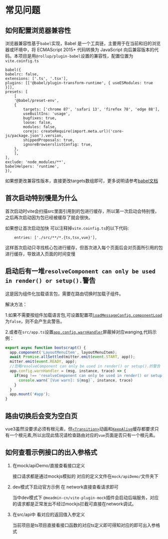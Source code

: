 <!--
 * @Author: yuntian001 yuntian001z@qq.com
 * @Date: 2022-10-08 11:51:03
 * @LastEditors: yuntian001 yuntian001z@qq.com
 * @LastEditTime: 2023-05-15 18:22:48
 * @FilePath: \meadmin-template-doc\other\question.md
 * @Description: 这是默认设置,请设置`customMade`, 打开koroFileHeader查看配置 进行设置: https://github.com/OBKoro1/koro1FileHeader/wiki/%E9%85%8D%E7%BD%AE
-->
# 常见问题

## 如何配置浏览器兼容性
浏览器兼容性基于`babel`实现，Babel 是一个工具链，主要用于在当前和旧的浏览器或环境中，将 ECMAScript 2015+ 代码转换为 JavaScript 向后兼容版本的代码。本项目是用`@rollup/plugin-babel`设置的兼容性，配置位置为`vite.coinfig.ts`
```
babel({
babelrc: false,
extensions: ['.ts', '.tsx'],
plugins: [['@babel/plugin-transform-runtime', { useESModules: true }]],
presets: [
    [
    '@babel/preset-env',
    {
        targets: ['chrome 87', 'safari 13', 'firefox 78', 'edge 88'],
        useBuiltIns: 'usage',
        bugfixes: true,
        loose: false,
        modules: false,
        corejs: createRequire(import.meta.url)('core-js/package.json').version,
        shippedProposals: true,
        ignoreBrowserslistConfig: true,
    },
    ],
],
exclude: 'node_modules/**',
babelHelpers: 'runtime',
}),
```
如果想更改兼容性版本，直接更改targets数组即可，更多说明请参考[babel文档](https://babel.docschina.org/docs/en/babel-preset-env/#targets)

## 首次启动特别慢是为什么
首次启动时vite会扫描src里面引用到的包进行缓存，所以第一次启动会特别慢，之后再次启动因为包已经被缓存了就会很快。

如果想让首次启动加快 可以注释掉`vite.coinfig.ts`的以下代码:
```
    entries: ['./src/**/*.{ts,tsx,vue}'],
```
这样首次启动只寻找核心包进行缓存，但首次进入每个页面后会对页面所引用的包进行缓存，导致进入页面的时间变慢

## 启动后有一堆`resolveComponent can only be used in render() or setup().`警告

这是因为组件化加载语言包，需要在路由切换时加载子组件。

解决方法：

1.如果不需要按组件加载语言包,可设置配置项[`loadMessageConfig.componentLoad`](/guide/config.md#国际化配置)为`false`，则不会产生此警告。

2.或者在`src/app.ts`设置[`app.config.warnHandler`](https://cn.vuejs.org/api/application.html#app-config-warnhandler)屏蔽掉对应wanging,代码示例：
```ts
export async function bootscrapt() {
  app.component('LayoutMenuItem', layoutMenuItem);
  await Promise.allSettled(mitter.emit(event.START, app));
  mitter.emit(event.READY, app);
  //忽略resolveComponent can only be used in render() or setup().的警告
  app.config.warnHandler = (msg, instance, trace) => {
    if(msg !== 'resolveComponent can only be used in render() or setup().'){
      console.warn(`[Vue warn]: ${msg}`, instance, trace)
    }
  }
  app.mount('#app');
}
```

## 路由切换后会变为空白页

vue3虽然没要求必须有根元素，但[`<Transition>`](https://cn.vuejs.org/api/built-in-components.html#transition)动画和[`KeepAlive`](https://cn.vuejs.org/api/built-in-components.html#keepalive)缓存都要求只有一个根元素,所以出现此情况请检查路由对应的`vue`页面是否只有一个根元素。

## 如何查看示例接口的出入参格式
1. 在mock/apiDemo/直接查看接口定义
   
   接口请求都是通过mockjs模拟的 对应的定义文件在`mock/apiDemo/`文件夹下
2. dev模式下启动官方示例 在 network直接查看请求即可
   
   当中dev模式下 `@meadmin-cn/vite-plugin-mock`插件会启动后端服务，对应的请求都是正常发出不经过mockjs拦截可直接在network调试。
3. 在src/api中 看对应的返回值入参定义
   
   当前项目是ts项目直接看接口函数的对应ts定义即可得知对应的即可出入参格式